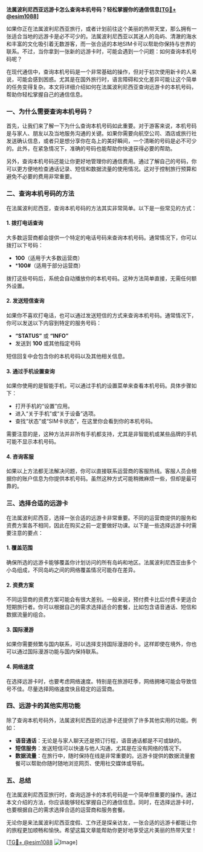 **法属波利尼西亚远游卡怎么查询本机号码？轻松掌握你的通信信息[[TG💪+ @esim1088](https://t.me/s/esim1088)]**

如果你正在法属波利尼西亚旅行，或者计划前往这个美丽的热带天堂，那么拥有一张适合当地的远游卡是必不可少的。法属波利尼西亚以其迷人的岛屿、清澈的海水和丰富的文化吸引着无数游客，而一张合适的本地SIM卡可以帮助你保持与世界的联系。不过，当你拿到一张新的远游卡时，可能会遇到一个问题：如何查询本机号码呢？

在现代通信中，查询本机号码是一个非常基础的操作，但对于初次使用新卡的人来说，可能会感到困惑。尤其是在国外旅行时，语言障碍和文化差异可能让这个简单的任务变得复杂。本文将详细介绍如何在法属波利尼西亚查询远游卡的本机号码，帮助你轻松掌握自己的通信信息。

### 一、为什么需要查询本机号码？

首先，让我们来了解一下为什么查询本机号码如此重要。对于游客来说，本机号码是与家人、朋友以及当地服务沟通的关键。如果你需要向航空公司、酒店或旅行社发送确认信息，或者只是想分享你在岛上的美好瞬间，一个清晰的号码是必不可少的。此外，在紧急情况下，准确的号码也能帮助你快速获得必要的帮助。

另外，查询本机号码还能让你更好地管理你的通信费用。通过了解自己的号码，你可以更方便地检查通话记录、短信和数据流量的使用情况。这对于控制旅行预算和避免不必要的费用非常重要。

### 二、查询本机号码的方法

在法属波利尼西亚，查询本机号码的方法其实非常简单。以下是一些常见的方式：

#### 1. **拨打电话查询**
   大多数运营商都会提供一个特定的电话号码来查询本机号码。通常情况下，你可以拨打以下号码：
   - **100**（适用于大多数运营商）
   - ***100#**（适用于部分运营商）

   拨打这些号码后，系统会自动播放你的本机号码。这种方法简单直接，无需任何额外设置。

#### 2. **发送短信查询**
   如果你不喜欢打电话，也可以通过发送短信的方式来查询本机号码。通常情况下，你可以发送以下内容到特定的服务号码：
   - **“STATUS”** 或 **“INFO”**
   - 发送到 **100** 或其他指定号码

   短信回复中会包含你的本机号码以及其他相关信息。

#### 3. **通过手机设置查询**
   如果你使用的是智能手机，可以通过手机的设置菜单来查看本机号码。具体步骤如下：
   - 打开手机的“设置”应用。
   - 进入“关于手机”或“关于设备”选项。
   - 查找“状态”或“SIM卡状态”，在这里你会看到你的本机号码。

   需要注意的是，这种方法并非所有手机都支持，尤其是非智能机或某些品牌的手机可能不显示本机号码。

#### 4. **咨询客服**
   如果以上方法都无法解决问题，你可以直接联系运营商的客服热线。客服人员会根据你的账户信息为你提供本机号码。虽然这种方式可能稍微麻烦一些，但却是最可靠的。

### 三、选择合适的远游卡

在法属波利尼西亚，选择一张合适的远游卡非常重要。不同的运营商提供的服务和资费方案各不相同，因此在购买之前一定要做好功课。以下是一些选择远游卡时需要注意的要点：

#### 1. **覆盖范围**
   确保所选的远游卡能够覆盖你计划访问的所有岛屿和地区。法属波利尼西亚由多个小岛组成，不同岛屿之间的网络覆盖情况可能存在差异。

#### 2. **资费方案**
   不同运营商的资费方案可能会有很大差别。一般来说，预付费卡比后付费卡更适合短期旅行者。你可以根据自己的需求选择适合的套餐，比如包含语音通话、短信和数据流量的组合。

#### 3. **国际漫游**
   如果你需要频繁与国内联系，可以选择支持国际漫游的卡。这样即使在境外，你也可以通过国际漫游功能与国内保持联系。

#### 4. **网络速度**
   在选择远游卡时，也要考虑网络速度。特别是在旅游旺季，网络拥堵可能会导致信号不佳。尽量选择网络速度快且稳定的运营商。

### 四、远游卡的其他实用功能

除了查询本机号码外，法属波利尼西亚的远游卡还提供了许多其他实用的功能。例如：

- **语音通话**：无论是与家人聊天还是预订行程，语音通话都是不可或缺的。
- **短信服务**：发送短信可以快速与他人沟通，尤其是在没有网络的情况下。
- **数据流量**：在旅行中，随时保持在线是非常重要的。远游卡提供的数据流量套餐可以帮助你随时随地浏览网页、使用社交媒体或导航。

### 五、总结

在法属波利尼西亚旅行时，查询远游卡的本机号码是一个简单但重要的操作。通过本文介绍的方法，你应该能够轻松掌握自己的通信信息。同时，在选择远游卡时，也要根据自己的需求选择合适的运营商和服务套餐。

无论你是来法属波利尼西亚度假、工作还是探亲访友，一张合适的远游卡都能让你的旅程更加顺畅和愉快。希望这篇文章能帮助你更好地享受这片美丽的热带天堂！

[[TG💪+ @esim1088](https://t.me/s/esim1088) ![Image](https://i.postimg.cc/4NQfJmqS/Snipaste-2025-05-13-00-14-12.png)]